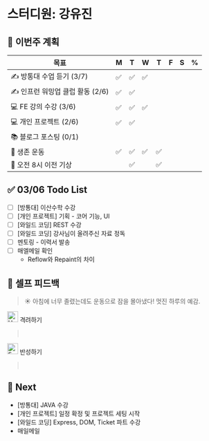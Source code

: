 # 스터디원: 강유진

## 🚀 이번주 계획

| 목표                             | M   | T   | W   | T   | F   | S   | %   |
| -------------------------------- | --- | --- | --- | --- | --- | --- | --- |
| ✍️ 방통대 수업 듣기 (3/7)        | ✅  | ✅  | ✅  |     |     |     |     |
| ✍️ 인프런 워밍업 클럽 활동 (2/6) | ✅  | ✅  |     |     |     |     |     |
| 💻 FE 강의 수강 (3/6)            | ✅  | ✅  | ✅  |     |     |     |     |
| 💻 개인 프로젝트 (2/6)           | ✅  | ✅  |     |     |     |     |     |
| 📚 블로그 포스팅 (0/1)           |     |     |     |     |     |     |     |
| 💪 생존 운동                     | ✅  | ✅  | ✅  | ✅  |     |     |     |
| 🩵 오전 8시 이전 기상             |     | ✅  |     | ✅  |     |     |     |

## ✅ 03/06 Todo List

- [ ] [방통대] 이산수학 수강
- [ ] [개인 프로젝트] 기획 - 코어 기능, UI
- [ ] [와일드 코딩] REST 수강
- [ ] [와일드 코딩] 강사님이 올려주신 자료 정독
- [ ] 멘토링 - 이력서 발송
- [ ] 매엘메일 확인
  - Reflow와 Repaint의 차이

## 🎉 셀프 피드백

> ☀️ 아침에 너무 졸렸는데도 운동으로 잠을 몰아냈다! 멋진 하루의 예감. <br>

<img src="https://raw.githubusercontent.com/Tarikul-Islam-Anik/Animated-Fluent-Emojis/master/Emojis/Smilies/Hugging%20Face.png" alt="Hugging Face" width="25" height="25"> 격려하기</img>

>  <br>

<img src="https://raw.githubusercontent.com/Tarikul-Islam-Anik/Animated-Fluent-Emojis/master/Emojis/Smilies/Face%20with%20Monocle.png" alt="Face with Monocle" width="25" height="25"> 반성하기</img>

>  <br>

## 🌱 Next

- [방통대] JAVA 수강
- [개인 프로젝트] 일정 확정 및 프로젝트 세팅 시작
- [와일드 코딩] Express, DOM, Ticket 파트 수강
- 매일메일
